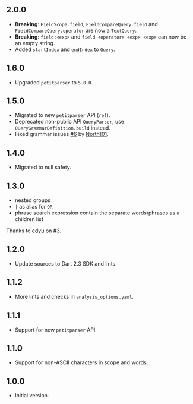 ## 2.0.0

- __Breaking__: `FieldScope.field`, `FieldCompareQuery.field` and `FieldCompareQuery.operator` are now a `TextQuery`.
- __Breaking__: `field:<exp>` and `field <operator> <exp>`: `<exp>` can now be an empty string.
- Added `startIndex` and `endIndex` to `Query`.

## 1.6.0

- Upgraded `petitparser` to `5.0.0`.

## 1.5.0

- Migrated to new `petitparser` API (`ref`).
- Deprecated non-public API `QueryParser`, use `QueryGrammarDefinition.build` instead.
- Fixed grammar issues [#6](https://github.com/isoos/query/pull/6) by [North101](https://github.com/North101).

## 1.4.0

- Migrated to null safety.

## 1.3.0

- nested groups
- `|` as alias for `OR`
- phrase search expression contain the separate words/phrases as a children list

Thanks to [edyu](https://github.com/edyu) on [#3](https://github.com/isoos/query/pull/3).

## 1.2.0

- Update sources to Dart 2.3 SDK and lints.

## 1.1.2

- More lints and checks in `analysis_options.yaml`.

## 1.1.1

- Support for new `petitparser` API.

## 1.1.0

- Support for non-ASCII characters in scope and words.

## 1.0.0

- Initial version.

